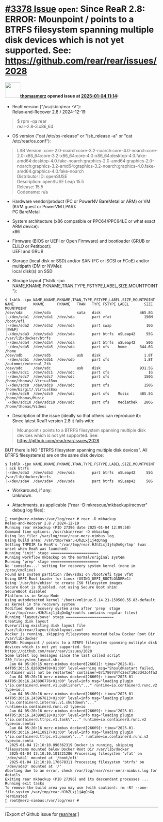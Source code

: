 # [\#3378 Issue](https://github.com/rear/rear/issues/3378) `open`: Since ReaR 2.8: ERROR: Mounpoint / points to a BTRFS filesystem spanning multiple disk devices which is not yet supported. See: <https://github.com/rear/rear/issues/2028>

#### <img src="https://avatars.githubusercontent.com/u/18568381?u=520aed8f7e665d9d1caee6358db291489a99ef03&v=4" width="50">[thomasmerz](https://github.com/thomasmerz) opened issue at [2025-01-04 11:14](https://github.com/rear/rear/issues/3378):

-   ReaR version ("/usr/sbin/rear -V"):  
    Relax-and-Recover 2.8 / 2024-12-19

> $ rpm -qa rear  
> rear-2.8-3.x86\_64

-   OS version ("cat /etc/os-release" or "lsb\_release -a" or "cat
    /etc/rear/os.conf"):

> LSB Version:
> core-2.0-noarch:core-3.2-noarch:core-4.0-noarch:core-2.0-x86\_64:core-3.2-x86\_64:core-4.0-x86\_64:desktop-4.0.fake-amd64:desktop-4.0.fake-noarch:graphics-2.0-amd64:graphics-2.0-noarch:graphics-3.2-amd64:graphics-3.2-noarch:graphics-4.0.fake-amd64:graphics-4.0.fake-noarch  
> Distributor ID: openSUSE  
> Description: openSUSE Leap 15.5  
> Release: 15.5  
> Codename: n/a

-   Hardware vendor/product (PC or PowerNV BareMetal or ARM) or VM (KVM
    guest or PowerVM LPAR):  
    PC BareMetal

-   System architecture (x86 compatible or PPC64/PPC64LE or what exact
    ARM device):  
    x86

-   Firmware (BIOS or UEFI or Open Firmware) and bootloader (GRUB or
    ELILO or Petitboot):  
    UEFI and GRUB

-   Storage (local disk or SSD) and/or SAN (FC or iSCSI or FCoE) and/or
    multipath (DM or NVMe):  
    local disk(s) on SSD

-   Storage layout ("lsblk -ipo
    NAME,KNAME,PKNAME,TRAN,TYPE,FSTYPE,LABEL,SIZE,MOUNTPOINT"):

<!-- -->

    $ lsblk -ipo NAME,KNAME,PKNAME,TRAN,TYPE,FSTYPE,LABEL,SIZE,MOUNTPOINT
    NAME         KNAME      PKNAME   TRAN   TYPE FSTYPE LABEL       SIZE MOUNTPOINT
    /dev/sda     /dev/sda            sata   disk                  465.8G
    |-/dev/sda1  /dev/sda1  /dev/sda        part vfat               156M /boot/efi
    |-/dev/sda2  /dev/sda2  /dev/sda        part swap                16G [SWAP]
    |-/dev/sda3  /dev/sda3  /dev/sda        part btrfs  oSLeap42     55G /var/lib/docker/btrfs
    |-/dev/sda4  /dev/sda4  /dev/sda        part btrfs  oSLeap42     50G
    `-/dev/sda5  /dev/sda5  /dev/sda        part xfs    home      344.6G /home
    /dev/sdb     /dev/sdb            usb    disk                    1.8T
    `-/dev/sdb1  /dev/sdb1  /dev/sdb        part xfs                1.8T /automnt/external_2tb
    /dev/sdc     /dev/sdc            usb    disk                  931.5G
    |-/dev/sdc1  /dev/sdc1  /dev/sdc        part xfs                  1G
    |-/dev/sdc7  /dev/sdc7  /dev/sdc        part xfs                150G /home/thomas/.VirtualBox
    |-/dev/sdc8  /dev/sdc8  /dev/sdc        part xfs                150G /home/birgit/.VirtualBox
    |-/dev/sdc9  /dev/sdc9  /dev/sdc        part xfs    Music     405.5G /home/thomas/Music
    `-/dev/sdc10 /dev/sdc10 /dev/sdc        part xfs    Mediathek   206G /home/thomas/Videos

-   Description of the issue (ideally so that others can reproduce
    it):  
    Since latest ReaR version 2.8 it fails with:

> Mounpoint / points to a BTRFS filesystem spanning multiple disk
> devices which is not yet supported. See:
> <https://github.com/rear/rear/issues/2028>

BUT there is NO "BTRFS filesystem spanning multiple disk devices". All
BTRFS filesystem(s) are on the same disk device:

    $ lsblk -ipo NAME,KNAME,PKNAME,TRAN,TYPE,FSTYPE,LABEL,SIZE,MOUNTPOINT | ack btrfs
    |-/dev/sda3  /dev/sda3  /dev/sda        part btrfs  oSLeap42     55G /var/lib/docker/btrfs
    |-/dev/sda4  /dev/sda4  /dev/sda        part btrfs  oSLeap42     50G

-   Workaround, if any:  
    Unknown.

-   Attachments, as applicable ("rear -D mkrescue/mkbackup/recover"
    debug log files):

<!-- -->

    🦎 root@merz-nimbus:/var/log/rear # rear -D mkbackup
    Relax-and-Recover 2.8 / 2024-12-19
    Running rear mkbackup (PID 27396 date 2025-01-04 12:09:58)
    Command line options: /usr/sbin/rear -D mkbackup
    Using log file: /var/log/rear/rear-merz-nimbus.log
    Using build area: /var/tmp/rear.HJhZLxj1j4qOnGg
    Setting TMPDIR to ReaR's '/var/tmp/rear.HJhZLxj1j4qOnGg/tmp' (was unset when ReaR was launched)
    Running 'init' stage ======================
    Running workflow mkbackup on the normal/original system
    Running 'prep' stage ======================
    No 'console=...' setting for recovery system kernel (none in /proc/cmdline)
    Found EFI system partition /dev/sda1 on /boot/efi type vfat
    Using UEFI Boot Loader for Linux (USING_UEFI_BOOTLOADER=1)
    Using '/usr/bin/ebiso' to create ISO filesystem images
    Secure Boot is disabled, not using Secure Boot shim:
    SecureBoot disabled
    Platform is in Setup Mode
    Using autodetected kernel '/boot/vmlinuz-5.14.21-150500.55.83-default' as kernel in the recovery system
    Modified ReaR recovery system area after 'prep' stage (/var/tmp/rear.HJhZLxj1j4qOnGg/rootfs contains regular files)
    Running 'layout/save' stage ======================
    Creating disk layout
    Overwriting existing disk layout file /var/lib/rear/layout/disklayout.conf
    Docker is running, skipping filesystems mounted below Docker Root Dir /var/lib/docker
    ERROR: Mounpoint / points to a BTRFS filesystem spanning multiple disk devices which is not yet supported. See: https://github.com/rear/rear/issues/2028
    Some latest log messages since the last called script 230_filesystem_layout.sh:
      Jan 04 05:20:15 merz-nimbus dockerd[26661]: time="2025-01-04T05:20:15.026029459+01:00" level=warning msg="ShouldRestart failed, container will not be restarted" container=0717807d4fc2ecf19d3d43c4fa3
      Jan 04 05:20:16 merz-nimbus dockerd[26669]: time="2025-01-04T05:20:16.243896776+01:00" level=info msg="loading plugin \"io.containerd.event.v1.publisher\"..." runtime=io.containerd.runc.v2 type=io.c
      Jan 04 05:20:16 merz-nimbus dockerd[26669]: time="2025-01-04T05:20:16.243967813+01:00" level=info msg="loading plugin \"io.containerd.internal.v1.shutdown\"..." runtime=io.containerd.runc.v2 type=io
      Jan 04 05:20:16 merz-nimbus dockerd[26669]: time="2025-01-04T05:20:16.243998518+01:00" level=info msg="loading plugin \"io.containerd.ttrpc.v1.task\"..." runtime=io.containerd.runc.v2 type=io.contai
      Jan 04 05:20:16 merz-nimbus dockerd[26669]: time="2025-01-04T05:20:16.244110917+01:00" level=info msg="loading plugin \"io.containerd.ttrpc.v1.pause\"..." runtime=io.containerd.runc.v2 type=io.conta
      2025-01-04 12:10:10.090362319 Docker is running, skipping filesystems mounted below Docker Root Dir /var/lib/docker
      2025-01-04 12:10:10.101221206 Processing filesystem 'vfat' on '/dev/sda1' mounted at '/boot/efi'
      2025-01-04 12:10:10.170678311 Processing filesystem 'btrfs' on '/dev/sda3' mounted at '/'
    Aborting due to an error, check /var/log/rear/rear-merz-nimbus.log for details
    Exiting rear mkbackup (PID 27396) and its descendant processes ...
    Running exit tasks
    To remove the build area you may use (with caution): rm -Rf --one-file-system /var/tmp/rear.HJhZLxj1j4qOnGg
    Terminated
    🦎 root@merz-nimbus:/var/log/rear #

------------------------------------------------------------------------

\[Export of Github issue for
[rear/rear](https://github.com/rear/rear).\]
